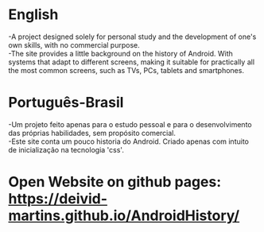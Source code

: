 # English
-A project designed solely for personal study and the development of one's own skills, with no commercial purpose.<br>
-The site provides a little background on the history of Android. With systems that adapt to different screens,
making it suitable for practically all the most common screens, such as TVs, PCs, tablets and smartphones.

# Português-Brasil
-Um projeto feito apenas para o estudo pessoal e para o desenvolvimento das próprias habilidades, sem propósito comercial.<br>
-Este site conta um pouco historia do Android. Criado apenas com intuito de inicialização na tecnologia 'css'.

# Open Website on github pages: https://deivid-martins.github.io/AndroidHistory/
